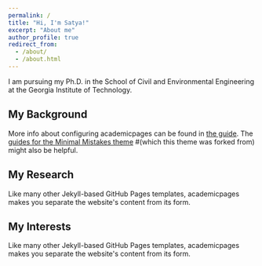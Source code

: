 ```yaml
---
permalink: /
title: "Hi, I'm Satya!"
excerpt: "About me"
author_profile: true
redirect_from: 
  - /about/
  - /about.html
---
```

I am pursuing my Ph.D. in the School of Civil and Environmental Engineering at the Georgia Institute of Technology.

My Background
------
More info about configuring academicpages can be found in [the guide](https://academicpages.github.io/markdown/). The [guides for the Minimal Mistakes theme](https://mmistakes.github.io/minimal-mistakes/docs/configuration/) #(which this theme was forked from) might also be helpful.

My Research
-----
Like many other Jekyll-based GitHub Pages templates, academicpages makes you separate the website's content from its form. 




My Interests
-----
Like many other Jekyll-based GitHub Pages templates, academicpages makes you separate the website's content from its form. 
